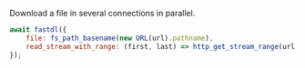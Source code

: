 Download a file in several connections in parallel.

```js
await fastdl({
    file: fs_path_basename(new URL(url).pathname),
    read_stream_with_range: (first, last) => http_get_stream_range(url, first, last),
});
```
